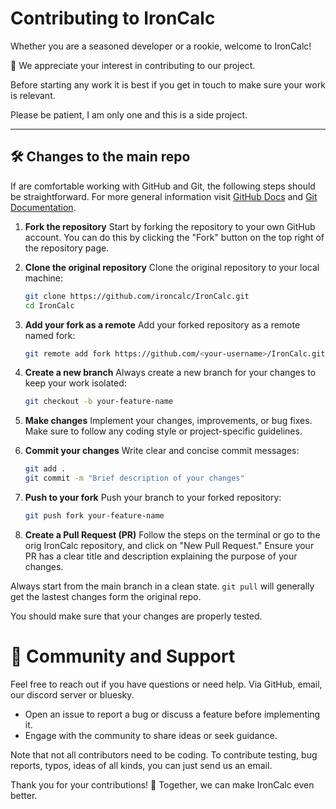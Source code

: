 # Contributing to IronCalc

Whether you are a seasoned developer or a rookie, welcome to IronCalc! 

🎉 We appreciate your interest in contributing to our project.

Before starting any work it is best if you get in touch to make sure your work is relevant.

Please be patient, I am only one and this is a side project.

---

## 🛠 Changes to the main repo

If are comfortable working with GitHub and Git, the following steps should be straightforward. For more general information visit [GitHub Docs](https://docs.github.com/en) and [Git Documentation](https://git-scm.com/doc). 

1. **Fork the repository**
   Start by forking the repository to your own GitHub account. You can do this by clicking the "Fork" button on the top right of the repository page.

2. **Clone the original repository**
   Clone the original repository to your local machine:
   ```bash
   git clone https://github.com/ironcalc/IronCalc.git
   cd IronCalc
   ```


3. **Add your fork as a remote**
    Add your forked repository as a remote named fork:

    ```bash
    git remote add fork https://github.com/<your-username>/IronCalc.git
    ```
4. **Create a new branch**
    Always create a new branch for your changes to keep your work isolated:

    ```bash
    git checkout -b your-feature-name
    ```
5. **Make changes**
    Implement your changes, improvements, or bug fixes. Make sure to follow any coding style or project-specific guidelines.

6. **Commit your changes**
    Write clear and concise commit messages:

    ```bash
    git add .
    git commit -m "Brief description of your changes"
    ```
7. **Push to your fork**
    Push your branch to your forked repository:
    ```bash
    git push fork your-feature-name
    ````

8. **Create a Pull Request (PR)**
   Follow the steps on the terminal or go to the orig IronCalc repository, and click on "New Pull Request."
   Ensure your PR has a clear title and description explaining the purpose of your changes.

Always start from the main branch in a clean state. `git pull` will generally get the lastest changes form the original repo.

You should make sure that your changes are properly tested.

# 🤝 Community and Support

Feel free to reach out if you have questions or need help. Via GitHub, email, our discord server or bluesky.

* Open an issue to report a bug or discuss a feature before implementing it.
* Engage with the community to share ideas or seek guidance.

Note that not all contributors need to be coding. To contribute testing, bug reports, typos, ideas of all kinds, you can just send us an email.

Thank you for your contributions! 💪 Together, we can make IronCalc even better.
